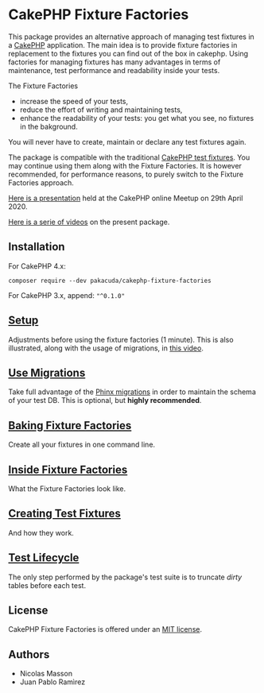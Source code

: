 # CakePHP Fixture Factories

This package provides an alternative approach of managing test fixtures in a [CakePHP](https://book.cakephp.org/4/en/development/testing.html) application. 
The main idea is to provide fixture factories in replacement to the fixtures you can find out of the box in cakephp.
Using factories for managing fixtures has many advantages in terms of maintenance, test performance and readability inside your tests.


The Fixture Factories
* increase the speed of your tests,
* reduce the effort of writing and maintaining tests,
* enhance the readability of your tests: you get what you see, no fixtures in the bakground.

You will never have to create, maintain or declare any test fixtures again.

The package is compatible with the traditional [CakePHP test fixtures](https://book.cakephp.org/4/en/development/testing.html#fixtures).
You may continue using them along with the Fixture Factories. It is however recommended, for performance reasons, to purely switch to
the Fixture Factories approach. 

[Here is a presentation](https://www.youtube.com/watch?v=a7EQvHkIb60&t=107m54s) held at the CakePHP online Meetup on 29th April 2020.

[Here is a serie of videos](https://www.youtube.com/playlist?list=PLYQ7YCTh-CYwL4pcDkzqHF8sv31cVd2or) on the present package.

## Installation
For CakePHP 4.x:
```
composer require --dev pakacuda/cakephp-fixture-factories
```

For CakePHP 3.x, append:  ```"^0.1.0"```

## [Setup](docs/setup.md)

Adjustments before using the fixture factories (1 minute).
This is also illustrated, along with the usage of migrations, in [this video](https://www.youtube.com/watch?v=h8A3lHrwInI).

## [Use Migrations](docs/migrator.md)

Take full advantage of the [Phinx migrations](https://book.cakephp.org/migrations/3/en/index.html) in order to maintain the schema
of your test DB. This is optional, but __highly recommended__.

## [Baking Fixture Factories](docs/bake.md)

Create all your fixtures in one command line.

## [Inside Fixture Factories](docs/factories.md)

What the Fixture Factories look like.

## [Creating Test Fixtures](docs/examples.md)

And how they work. 

## [Test Lifecycle](docs/lifecycle.md)

The only step performed by the package's test suite is to truncate *dirty* tables before each test.

## License

CakePHP Fixture Factories is offered under an [MIT license](https://opensource.org/licenses/mit-license.php).

## Authors
* Nicolas Masson
* Juan Pablo Ramìrez 

